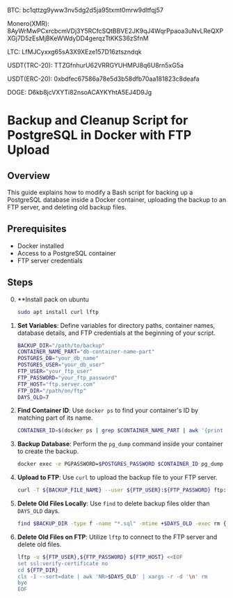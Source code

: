 BTC: bc1qttzg9yww3nv5dg2d5ja95txmt0mrw9dltfqj57

Monero(XMR): 8AyWrMwPCxrcbcmVDj3Y5RCfcSQtBBVE2JK9qJ4WqrPpaoa3uNvLReQXPXGj7D5zEsMjBKeWWdyDD4gerqzTtKKS36zSfnM

LTC: LfMJCyxxg65sA3X9XEze157D16ztszndqk

USDT(TRC-20): TTZGfnhurU62VRRGYUHMPJ8q6U8rn5xG5a

USDT(ERC-20): 0xbdfec67586a78e5d3b58dfb70aa181823c8deafa

DOGE: D6kb8jcVXYTi82nsoACAYKYhtA5EJ4D9Jg

# Backup and Cleanup Script for PostgreSQL in Docker with FTP Upload

## Overview
This guide explains how to modify a Bash script for backing up a PostgreSQL database inside a Docker container, uploading the backup to an FTP server, and deleting old backup files.

## Prerequisites
- Docker installed
- Access to a PostgreSQL container
- FTP server credentials

## Steps
0. **Install pack on ubuntu
    ```bash
    sudo apt install curl lftp
    ```

2. **Set Variables**: Define variables for directory paths, container names, database details, and FTP credentials at the beginning of your script.

    ```bash
    BACKUP_DIR="/path/to/backup"
    CONTAINER_NAME_PART="db-container-name-part"
    POSTGRES_DB="your_db_name"
    POSTGRES_USER="your_db_user"
    FTP_USER="your_ftp_user"
    FTP_PASSWORD="your_ftp_password"
    FTP_HOST="ftp.server.com"
    FTP_DIR="/path/on/ftp"
    DAYS_OLD=7
    ```

3. **Find Container ID**: Use `docker ps` to find your container's ID by matching part of its name.

    ```bash
    CONTAINER_ID=$(docker ps | grep $CONTAINER_NAME_PART | awk '{print $1}')
    ```

4. **Backup Database**: Perform the `pg_dump` command inside your container to create the backup.

    ```bash
    docker exec -e PGPASSWORD=$POSTGRES_PASSWORD $CONTAINER_ID pg_dump -U $POSTGRES_USER $POSTGRES_DB > $BACKUP_FILE_NAME
    ```

5. **Upload to FTP**: Use `curl` to upload the backup file to your FTP server.

    ```bash
    curl -T ${BACKUP_FILE_NAME} --user ${FTP_USER}:${FTP_PASSWORD} ftp://${FTP_HOST}${FTP_DIR}/
    ```

6. **Delete Old Files Locally**: Use `find` to delete backup files older than `DAYS_OLD` days.

    ```bash
    find $BACKUP_DIR -type f -name "*.sql" -mtime +$DAYS_OLD -exec rm {} \;
    ```

7. **Delete Old Files on FTP**: Utilize `lftp` to connect to the FTP server and delete old files.

    ```bash
    lftp -u ${FTP_USER},${FTP_PASSWORD} ${FTP_HOST} <<EOF
    set ssl:verify-certificate no
    cd ${FTP_DIR}
    cls -1 --sort=date | awk 'NR>$DAYS_OLD' | xargs -r -d '\n' rm
    bye
    EOF
    ```
